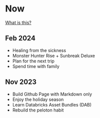 # Now

[What is this?][]

## Feb 2024

- Healing from the sickness
- Monster Hunter Rise + Sunbreak Deluxe
- Plan for the next trip
- Spend time with family

## Nov 2023

- Build Github Page with Markdown only
- Enjoy the holiday season
- Learn Databricks Asset Bundles (DAB)
- Rebuild the peloton habit

[What is this?]: https://nownownow.com/about
